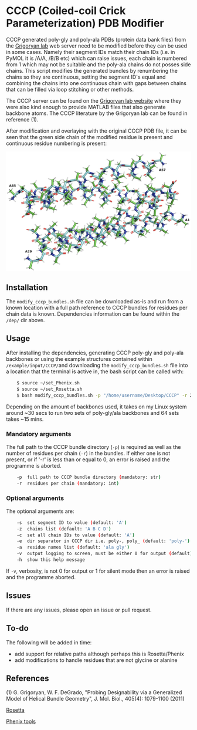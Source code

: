 # CCCP (Coiled-coil Crick Parameterization) PDB Modifier

CCCP generated poly-gly and poly-ala PDBs (protein data bank files) from the
[Grigoryan lab][1] web server need to be modified before they can be used in
some cases. Namely their segment IDs match their chain IDs (i.e. in PyMOL it is
/A/A, /B/B etc) which can raise issues, each chain is numbered from 1 which may
not be suitable and the poly-ala chains do not posses side chains. This script
modifies the generated bundles by renumbering the chains so they are
continuous, setting the segment ID's equal and combining the chains into one
continuous chain with gaps between chains that can be filled via loop
stitching or other methods.

The CCCP server can be found on the [Grigoryan lab website][1] where
they were also kind enough to provide MATLAB files that also generate backbone
atoms. The CCCP literature by the Grigoryan lab can be found in reference (1).

After modification and overlaying with the original CCCP PDB file, it can be
seen that the green side chain of the modified residue is present and
continuous residue numbering is present:

![](res/images/poly_ala_modified.png)

## Installation

The `modify_cccp_bundles.sh` file can be downloaded as-is and run from a known
location with a full path reference to CCCP bundles for residues per chain data
is known. Dependencies information can be found within the `/dep/` dir above.

## Usage

After installing the dependencies, generating CCCP poly-gly and poly-ala
backbones or using the example structures contained within
`/example/input/CCCP/`and downloading the `modify_cccp_bundles.sh` file into a
location that the terminal is active in, the bash script can be called with:

```bash
    $ source ~/set_Phenix.sh
    $ source ~/set_Rosetta.sh
    $ bash modify_cccp_bundles.sh -p "/home/username/Desktop/CCCP" -r 28
```

Depending on the amount of backbones used, it takes on my Linux system around
~30 secs to run two sets of poly-gly/ala backbones and 64 sets takes ~15 mins.

### Mandatory arguments

The full path to the CCCP bundle directory (`-p`) is required as well as the
number of residues per chain (`-r`) in the bundles. If either one is not
present, or if '-r' is less than or equal to 0, an error is raised and the
programme is aborted.

```bash
    -p  full path to CCCP bundle directory (mandatory: str)
    -r  residues per chain (mandatory: int)
```

### Optional arguments

The optional arguments are:

```bash
    -s  set segment ID to value (default: 'A')
    -z  chains list (default: 'A B C D')
    -c  set all chain IDs to value (default: 'A')
    -e  dir separator in CCCP dir i.e. poly-, poly_ (default: 'poly-')
    -a  residue names list (default: 'ala gly')
    -v  output logging to screen, must be either 0 for output (default) or 1
    -h  show this help message
```

If `-v`, verbosity, is not 0 for output or 1 for silent mode then an error is
raised and the programme aborted.

## Issues

If there are any issues, please open an issue or pull request.

## To-do

The following will be added in time:

* add support for relative paths although perhaps this is Rosetta/Phenix
* add modifications to handle residues that are not glycine or alanine

## References

(1) G. Grigoryan, W. F. DeGrado, "Probing Designability via a Generalized Model
    of Helical Bundle Geometry", J. Mol. Biol., 405(4): 1079-1100 (2011)

[Rosetta](https://www.rosettacommons.org/)

[Phenix tools](https://phenix-online.org/)

[1]:(https://www.grigoryanlab.org/cccp/)

